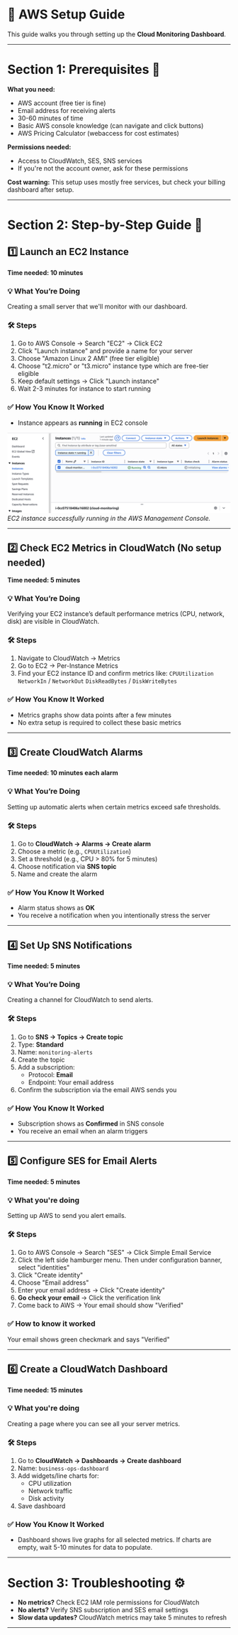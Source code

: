 # 🚀 AWS Setup Guide

This guide walks you through setting up the **Cloud Monitoring Dashboard**.

---

# Section 1: Prerequisites 📝

**What you need:**

- AWS account (free tier is fine)
- Email address for receiving alerts
- 30-60 minutes of time
- Basic AWS console knowledge (can navigate and click buttons)
- AWS Pricing Calculator (webaccess for cost estimates)

**Permissions needed:**

- Access to CloudWatch, SES, SNS services
- If you're not the account owner, ask for these permissions

**Cost warning:** This setup uses mostly free services, but check your billing dashboard after setup.

---

# Section 2: Step-by-Step Guide 📖

## 1️⃣ Launch an EC2 Instance

**Time needed: 10 minutes**

### 💡 What You’re Doing

Creating a small server that we'll monitor with our dashboard.

### 🛠️ Steps

1. Go to AWS Console → Search "EC2" → Click EC2
2. Click "Launch instance" and provide a name for your server
3. Choose "Amazon Linux 2 AMI" (free tier eligible)
4. Choose "t2.micro" or "t3.micro" instance type which are free-tier eligible
5. Keep default settings → Click "Launch instance"
6. Wait 2-3 minutes for instance to start running

### ✅ How You Know It Worked

- Instance appears as **running** in EC2 console

![EC2 instance successfully running in the AWS Management Console.](screenshots/01_ec2_running.png)  
_EC2 instance successfully running in the AWS Management Console._

---

## 2️⃣ Check EC2 Metrics in CloudWatch (No setup needed)

**Time needed: 5 minutes**

### 💡 What You’re Doing

Verifying your EC2 instance’s default performance metrics (CPU, network, disk) are visible in CloudWatch.

### 🛠️ Steps

1. Navigate to CloudWatch → Metrics
2. Go to EC2 → Per-Instance Metrics
3. Find your EC2 instance ID and confirm metrics like:
   `CPUUtilization`
   `NetworkIn` / `NetworkOut`
   `DiskReadBytes` / `DiskWriteBytes`

### ✅ How You Know It Worked

- Metrics graphs show data points after a few minutes
- No extra setup is required to collect these basic metrics

---

## 3️⃣ Create CloudWatch Alarms

**Time needed: 10 minutes each alarm**

### 💡 What You’re Doing

Setting up automatic alerts when certain metrics exceed safe thresholds.

### 🛠️ Steps

1. Go to **CloudWatch → Alarms → Create alarm**
2. Choose a metric (e.g., `CPUUtilization`)
3. Set a threshold (e.g., CPU > 80% for 5 minutes)
4. Choose notification via **SNS topic**
5. Name and create the alarm

### ✅ How You Know It Worked

- Alarm status shows as **OK**
- You receive a notification when you intentionally stress the server

---

## 4️⃣ Set Up SNS Notifications

**Time needed: 5 minutes**

### 💡 What You’re Doing

Creating a channel for CloudWatch to send alerts.

### 🛠️ Steps

1. Go to **SNS → Topics → Create topic**
2. Type: **Standard**
3. Name: `monitoring-alerts`
4. Create the topic
5. Add a subscription:
   - Protocol: **Email**
   - Endpoint: Your email address
6. Confirm the subscription via the email AWS sends you

### ✅ How You Know It Worked

- Subscription shows as **Confirmed** in SNS console
- You receive an email when an alarm triggers

---

## 5️⃣ Configure SES for Email Alerts

**Time needed: 5 minutes**

### 💡 What you're doing

Setting up AWS to send you alert emails.

### 🛠️ Steps

1. Go to AWS Console → Search "SES" → Click Simple Email Service
2. Click the left side hamburger menu. Then under configuration banner, select "identities"
3. Click "Create identity"
4. Choose "Email address"
5. Enter your email address → Click "Create identity"
6. **Go check your email** → Click the verification link
7. Come back to AWS → Your email should show "Verified"

### ✅ How to know it worked

Your email shows green checkmark and says "Verified"

---

## 6️⃣ Create a CloudWatch Dashboard

**Time needed: 15 minutes**

### 💡 What you're doing

Creating a page where you can see all your server metrics.

### 🛠️ Steps

1. Go to **CloudWatch → Dashboards → Create dashboard**
2. Name: `business-ops-dashboard`
3. Add widgets/line charts for:
   - CPU utilization
   - Network traffic
   - Disk activity
4. Save dashboard

### ✅ How You Know It Worked

- Dashboard shows live graphs for all selected metrics. If charts are empty, wait 5-10 minutes for data to populate.

---

# Section 3: Troubleshooting ⚙️

- **No metrics?** Check EC2 IAM role permissions for CloudWatch
- **No alerts?** Verify SNS subscription and SES email settings
- **Slow data updates?** CloudWatch metrics may take 5 minutes to refresh

---
